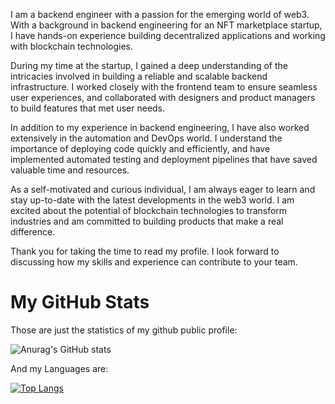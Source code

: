 


I am a backend engineer with a passion for the emerging world of web3. With a background in backend engineering for an NFT marketplace startup, I have hands-on experience building decentralized applications and working with blockchain technologies.

During my time at the startup, I gained a deep understanding of the intricacies involved in building a reliable and scalable backend infrastructure. I worked closely with the frontend team to ensure seamless user experiences, and collaborated with designers and product managers to build features that met user needs.

In addition to my experience in backend engineering, I have also worked extensively in the automation and DevOps world. I understand the importance of deploying code quickly and efficiently, and have implemented automated testing and deployment pipelines that have saved valuable time and resources.

As a self-motivated and curious individual, I am always eager to learn and stay up-to-date with the latest developments in the web3 world. I am excited about the potential of blockchain technologies to transform industries and am committed to building products that make a real difference.

Thank you for taking the time to read my profile. I look forward to discussing how my skills and experience can contribute to your team.

# My GitHub Stats

Those are just the statistics of my github public profile:

![Anurag's GitHub stats](https://github-readme-stats.vercel.app/api?username=GiovanniColonni&show_icons=true&bg_color=00000000)

And my Languages are:

[![Top Langs](https://github-readme-stats.vercel.app/api/top-langs/?username=GiovanniColonni)](https://github.com/anuraghazra/github-readme-stats)
